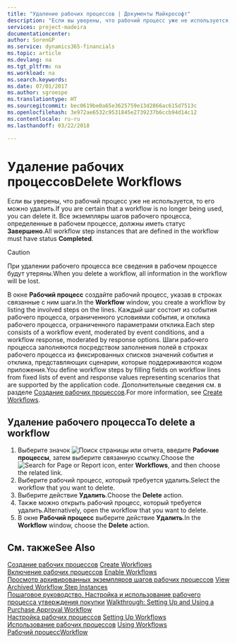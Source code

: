 ```yaml
---
title: "Удаление рабочих процессов | Документы Майкрософт"
description: "Если вы уверены, что рабочий процесс уже не используется, то его можно удалить. Все экземпляры шагов рабочего процесса, определенные в рабочем процессе, должны иметь статус **Завершено**."
services: project-madeira
documentationcenter: 
author: SorenGP
ms.service: dynamics365-financials
ms.topic: article
ms.devlang: na
ms.tgt_pltfrm: na
ms.workload: na
ms.search.keywords: 
ms.date: 07/01/2017
ms.author: sgroespe
ms.translationtype: HT
ms.sourcegitcommit: bec0619be0a65e3625759e13d2866ac615d7513c
ms.openlocfilehash: 3e972ae6532c9531845e2739237b6ccb94d14c12
ms.contentlocale: ru-ru
ms.lasthandoff: 03/22/2018

---
```

# <a name="delete-workflows"></a><span data-ttu-id="3a08e-104">Удаление рабочих процессов</span><span class="sxs-lookup"><span data-stu-id="3a08e-104">Delete Workflows</span></span>
<span data-ttu-id="3a08e-105">Если вы уверены, что рабочий процесс уже не используется, то его можно удалить.</span><span class="sxs-lookup"><span data-stu-id="3a08e-105">If you are certain that a workflow is no longer being used, you can delete it.</span></span> <span data-ttu-id="3a08e-106">Все экземпляры шагов рабочего процесса, определенные в рабочем процессе, должны иметь статус **Завершено**.</span><span class="sxs-lookup"><span data-stu-id="3a08e-106">All workflow step instances that are defined in the workflow must have status **Completed**.</span></span>  

> [!CAUTION]  
>  <span data-ttu-id="3a08e-107">При удалении рабочего процесса все сведения в рабочем процессе будут утеряны.</span><span class="sxs-lookup"><span data-stu-id="3a08e-107">When you delete a workflow, all information in the workflow will be lost.</span></span>  

 <span data-ttu-id="3a08e-108">В окне **Рабочий процесс** создайте рабочий процесс, указав в строках связанные с ним шаги.</span><span class="sxs-lookup"><span data-stu-id="3a08e-108">In the **Workflow** window, you create a workflow by listing the involved steps on the lines.</span></span> <span data-ttu-id="3a08e-109">Каждый шаг состоит из события рабочего процесса, ограниченного условиями события, и отклика рабочего процесса, ограниченного параметрами отклика.</span><span class="sxs-lookup"><span data-stu-id="3a08e-109">Each step consists of a workflow event, moderated by event conditions, and a workflow response, moderated by response options.</span></span> <span data-ttu-id="3a08e-110">Шаги рабочего процесса заполняются посредством заполнения полей в строках рабочего процесса из фиксированных списков значений события и отклика, представляющих сценарии, которые поддерживаются кодом приложения.</span><span class="sxs-lookup"><span data-stu-id="3a08e-110">You define workflow steps by filling fields on workflow lines from fixed lists of event and response values representing scenarios that are supported by the application code.</span></span> <span data-ttu-id="3a08e-111">Дополнительные сведения см. в разделе [Создание рабочих процессов](across-how-to-create-workflows.md).</span><span class="sxs-lookup"><span data-stu-id="3a08e-111">For more information, see [Create Workflows](across-how-to-create-workflows.md).</span></span>  

## <a name="to-delete-a-workflow"></a><span data-ttu-id="3a08e-112">Удаление рабочего процесса</span><span class="sxs-lookup"><span data-stu-id="3a08e-112">To delete a workflow</span></span>  
1.  <span data-ttu-id="3a08e-113">Выберите значок ![Поиск страницы или отчета](media/ui-search/search_small.png "Значок поиска страницы или отчета"), введите **Рабочие процессы**, затем выберите связанную ссылку.</span><span class="sxs-lookup"><span data-stu-id="3a08e-113">Choose the ![Search for Page or Report](media/ui-search/search_small.png "Search for Page or Report icon") icon, enter **Workflows**, and then choose the related link.</span></span>  
2.  <span data-ttu-id="3a08e-114">Выберите рабочий процесс, который требуется удалить.</span><span class="sxs-lookup"><span data-stu-id="3a08e-114">Select the workflow that you want to delete.</span></span>  
3.  <span data-ttu-id="3a08e-115">Выберите действие **Удалить**.</span><span class="sxs-lookup"><span data-stu-id="3a08e-115">Choose the **Delete** action.</span></span>  
4.  <span data-ttu-id="3a08e-116">Также можно открыть рабочий процесс, который требуется удалить.</span><span class="sxs-lookup"><span data-stu-id="3a08e-116">Alternatively, open the workflow that you want to delete.</span></span>  
5.  <span data-ttu-id="3a08e-117">В окне **Рабочий процесс** выберите действие **Удалить**.</span><span class="sxs-lookup"><span data-stu-id="3a08e-117">In the **Workflow** window, choose the **Delete** action.</span></span>  

## <a name="see-also"></a><span data-ttu-id="3a08e-118">См. также</span><span class="sxs-lookup"><span data-stu-id="3a08e-118">See Also</span></span>  
 <span data-ttu-id="3a08e-119">[Создание рабочих процессов](across-how-to-create-workflows.md) </span><span class="sxs-lookup"><span data-stu-id="3a08e-119">[Create Workflows](across-how-to-create-workflows.md) </span></span>  
 <span data-ttu-id="3a08e-120">[Включение рабочих процессов](across-how-to-enable-workflows.md) </span><span class="sxs-lookup"><span data-stu-id="3a08e-120">[Enable Workflows](across-how-to-enable-workflows.md) </span></span>  
 <span data-ttu-id="3a08e-121">[Просмотр архивированных экземпляров шагов рабочих процессов](across-how-to-view-archived-workflow-step-instances.md) </span><span class="sxs-lookup"><span data-stu-id="3a08e-121">[View Archived Workflow Step Instances](across-how-to-view-archived-workflow-step-instances.md) </span></span>  
 <span data-ttu-id="3a08e-122">[Пошаговое руководство. Настройка и использование рабочего процесса утверждения покупки](walkthrough-setting-up-and-using-a-purchase-approval-workflow.md) </span><span class="sxs-lookup"><span data-stu-id="3a08e-122">[Walkthrough: Setting Up and Using a Purchase Approval Workflow](walkthrough-setting-up-and-using-a-purchase-approval-workflow.md) </span></span>  
 <span data-ttu-id="3a08e-123">[Настройка рабочих процессов](across-set-up-workflows.md) </span><span class="sxs-lookup"><span data-stu-id="3a08e-123">[Setting Up Workflows](across-set-up-workflows.md) </span></span>  
 <span data-ttu-id="3a08e-124">[Использование рабочих процессов](across-use-workflows.md) </span><span class="sxs-lookup"><span data-stu-id="3a08e-124">[Using Workflows](across-use-workflows.md) </span></span>  
 [<span data-ttu-id="3a08e-125">Рабочий процесс</span><span class="sxs-lookup"><span data-stu-id="3a08e-125">Workflow</span></span>](across-workflow.md)   

